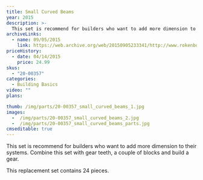 ```yaml
---
title: Small Curved Beams 
year: 2015
description: >-
  This set is recommend for builders who want to add more dimension to their systems. Combine this set with gear teeth, a couple of blocks and build a gear.
archiveLinks:
  - name: 09/05/2015
    link: https://web.archive.org/web/20150905233341/http://www.rokenbok.com/shop/construction/small-curved-beams
priceHistory:
  - date: 04/14/2015
    price: 24.99
skus:
  - "20-00357"
categories: 
  - Building Basics
video: ""
plans:

thumb: /img/parts/20-00357_small_curved_beams_1.jpg
images:
  -  /img/parts/20-00357_small_curved_beams_2.jpg
  -  /img/parts/20-00357_small_curved_beams_parts.jpg
cmseditable: true
---
```

This set is recommend for builders who want to add more dimension to their systems. Combine this set with gear teeth, a couple of blocks and build a gear.

This replacement set contains 24 pieces.